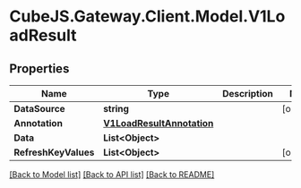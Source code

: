 # CubeJS.Gateway.Client.Model.V1LoadResult

## Properties

Name | Type | Description | Notes
------------ | ------------- | ------------- | -------------
**DataSource** | **string** |  | [optional] 
**Annotation** | [**V1LoadResultAnnotation**](V1LoadResultAnnotation.md) |  | 
**Data** | **List&lt;Object&gt;** |  | 
**RefreshKeyValues** | **List&lt;Object&gt;** |  | [optional] 

[[Back to Model list]](../README.md#documentation-for-models) [[Back to API list]](../README.md#documentation-for-api-endpoints) [[Back to README]](../README.md)

